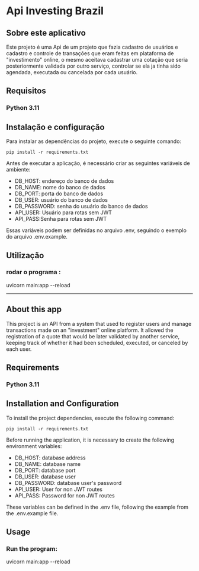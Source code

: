 <h1>Api Investing Brazil</h1>

## Sobre este aplicativo
<p>Este projeto é uma Api de um projeto que fazia cadastro de usuários e cadastro e controle de transações que eram feitas em plataforma de "investimento" online, o mesmo aceitava cadastrar uma cotação que seria posteriormente validada por outro serviço, controlar se ela ja tinha sido agendada, executada ou cancelada por cada usuário. </p>

## Requisitos
### Python 3.11

## Instalação e configuração
Para instalar as dependências do projeto, execute o seguinte comando:

    pip install -r requirements.txt

Antes de executar a aplicação, é necessário criar as seguintes variáveis de ambiente:

<ul>
<li> DB_HOST: endereço do banco de dados </li>
<li> DB_NAME: nome do banco de dados </li>
<li> DB_PORT: porta do banco de dados </li>
<li> DB_USER: usuário do banco de dados </li>
<li> DB_PASSWORD: senha do usuário do banco de dados </li>
<li>API_USER: Usuário para rotas sem JWT</li>
<li>API_PASS:Senha para rotas sem JWT</li>
</ul>

Essas variáveis podem ser definidas no arquivo .env, seguindo o exemplo do arquivo .env.example.

## Utilização

### rodar o programa :

uvicorn main:app --reload

---

## About this app
<p>This project is an API from a system that used to register users and manage transactions made on an "investment" online platform. It allowed the registration of a quote that would be later validated by another service, keeping track of whether it had been scheduled, executed, or canceled by each user.</p>

## Requirements
### Python 3.11

## Installation and Configuration
To install the project dependencies, execute the following command:

    pip install -r requirements.txt


Before running the application, it is necessary to create the following environment variables:

<ul>
<li>DB_HOST: database address</li>
<li>DB_NAME: database name</li>
<li>DB_PORT: database port</li>
<li>DB_USER: database user</li>
<li>DB_PASSWORD: database user's password</li>
<li>API_USER: User for non JWT routes</li>
<li>API_PASS: Password for non JWT routes</li>
</ul>

These variables can be defined in the .env file, following the example from the .env.example file.

## Usage

### Run the program:

uvicorn main:app --reload
